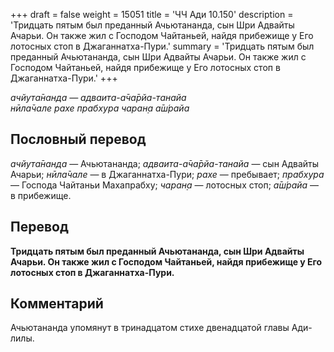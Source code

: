 +++
draft = false
weight = 15051
title = 'ЧЧ Ади 10.150'
description = 'Тридцать пятым был преданный Ачьютананда, сын Шри Адвайты Ачарьи. Он также жил с Господом Чайтаньей, найдя прибежище у Его лотосных стоп в Джаганнатха-Пури.'
summary = 'Тридцать пятым был преданный Ачьютананда, сын Шри Адвайты Ачарьи. Он также жил с Господом Чайтаньей, найдя прибежище у Его лотосных стоп в Джаганнатха-Пури.'
+++

_ачйута̄нанда — адваита-а̄ча̄рйа-танайа  
нӣла̄чале рахе прабхура чаран̣а а̄ш́райа_

## Пословный перевод

_ачйута̄нанда_ — Ачьютананда; _адваита_\-_а̄ча̄рйа_\-_танайа_ — сын Адвайты Ачарьи; _нӣла̄чале_ — в Джаганнатха-Пури; _рахе_ — пребывает; _прабхура_ — Господа Чайтаньи Махапрабху; _чаран̣а_ — лотосных стоп; _а̄ш́райа_ — в прибежище.

## Перевод

**Тридцать пятым был преданный Ачьютананда, сын Шри Адвайты Ачарьи. Он также жил с Господом Чайтаньей, найдя прибежище у Его лотосных стоп в Джаганнатха-Пури.**

## Комментарий

Ачьютананда упомянут в тринадцатом стихе двенадцатой главы Ади-лилы.
